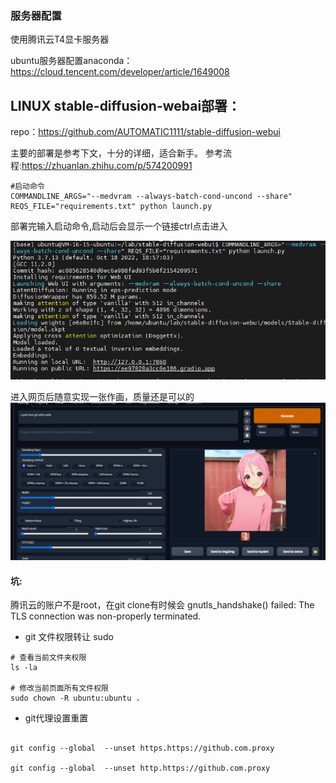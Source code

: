 ### 服务器配置
使用腾讯云T4显卡服务器

ubuntu服务器配置anaconda：https://cloud.tencent.com/developer/article/1649008

## LINUX stable-diffusion-webai部署：

repo：https://github.com/AUTOMATIC1111/stable-diffusion-webui

主要的部署是参考下文，十分的详细，适合新手。
参考流程:https://zhuanlan.zhihu.com/p/574200991


```shell
#启动命令
COMMANDLINE_ARGS="--medvram --always-batch-cond-uncond --share" REQS_FILE="requirements.txt" python launch.py
```
部署完输入启动命令,启动后会显示一个链接ctrl点击进入

![成功后显示](./img/1.png)

进入网页后随意实现一张作画，质量还是可以的
![](./img/2.png)


#### 坑:
腾讯云的账户不是root，在git clone有时候会 gnutls_handshake() failed: The TLS connection was non-properly terminated.

- git 文件权限转让 sudo
```shell
# 查看当前文件夹权限
ls -la

# 修改当前页面所有文件权限
sudo chown -R ubuntu:ubuntu .
```
- git代理设置重置    
```shell

git config --global  --unset https.https://github.com.proxy 

git config --global  --unset http.https://github.com.proxy 
```

